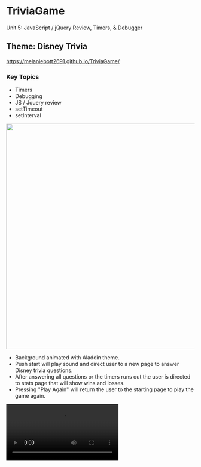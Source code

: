 # TriviaGame
Unit 5: JavaScript / jQuery Review, Timers, & Debugger

## Theme: Disney Trivia
https://melaniebott2691.github.io/TriviaGame/

### Key Topics

- Timers
- Debugging
- JS / Jquery review
- setTimeout
- setInterval

<img src="assets/images/triviascreenshot.png" width="600px">

- Background animated with Aladdin theme.
- Push start will play sound and direct user to a new page to answer Disney trivia questions. 
- After answering all questions or the timers runs out the user is directed to stats page that will show wins and losses. 
- Pressing "Play Again" will return the user to the starting page to play the game again.

![](assets/video/triviavideo.mp4)

